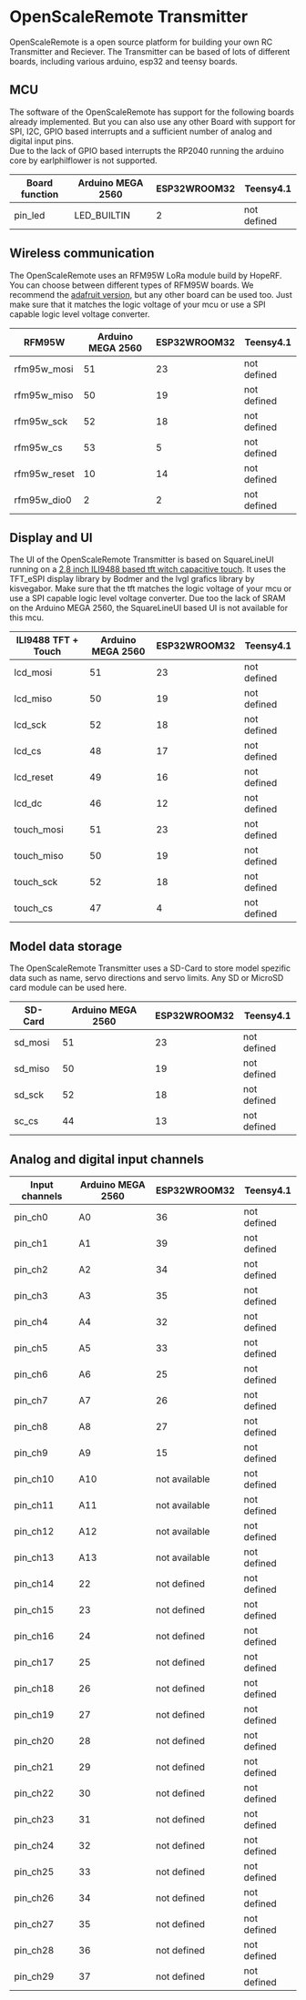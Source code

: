 # OpenScaleRemote Transmitter

OpenScaleRemote is a open source platform for building your own RC Transmitter and Reciever. The Transmitter can be based of lots of different boards, including various arduino, esp32 and teensy boards.

## MCU

The software of the OpenScaleRemote has support for the following boards already implemented. But you can also use any other Board with support for SPI, I2C, GPIO based interrupts and a sufficient number of analog and digital input pins.  
Due to the lack of GPIO based interrupts the RP2040 running the arduino core by earlphilflower is not supported.

Board function | Arduino MEGA 2560 | ESP32WROOM32 | Teensy4.1
-------- | -------- | -------- | --------
pin_led | LED_BUILTIN | 2 | not defined

## Wireless communication

The OpenScaleRemote uses an RFM95W LoRa module build by HopeRF. You can choose between different types of RFM95W boards. We recommend the [adafruit version](https://www.adafruit.com/product/3072), but any other board can be used too. Just make sure that it matches the logic voltage of your mcu or use a SPI capable logic level voltage converter.

RFM95W | Arduino MEGA 2560 | ESP32WROOM32 | Teensy4.1
-------- | -------- | -------- | --------
rfm95w_mosi | 51 | 23 | not defined
rfm95w_miso | 50 | 19 | not defined
rfm95w_sck | 52 | 18 | not defined
rfm95w_cs | 53 | 5 | not defined
rfm95w_reset | 10 | 14 | not defined
rfm95w_dio0 | 2 | 2 | not defined

## Display and UI

The UI of the OpenScaleRemote Transmitter is based on SquareLineUI running on a [2,8 inch ILI9488 based tft witch capacitive touch](https://www.az-delivery.de/en/products/2-8-zoll-lcd-tft-touch-display). It uses the TFT_eSPI display library by Bodmer and the lvgl grafics library by kisvegabor. Make sure that the tft matches the logic voltage of your mcu or use a SPI capable logic level voltage converter.
Due too the lack of SRAM on the Arduino MEGA 2560, the SquareLineUI based UI is not available for this mcu.

ILI9488 TFT + Touch | Arduino MEGA 2560 | ESP32WROOM32 | Teensy4.1
-------- | -------- | -------- | --------
lcd_mosi | 51 | 23 | not defined
lcd_miso | 50 | 19 | not defined
lcd_sck | 52 | 18 | not defined
lcd_cs | 48 | 17 | not defined
lcd_reset | 49 | 16 | not defined
lcd_dc | 46 | 12 | not defined
touch_mosi | 51 | 23 | not defined
touch_miso | 50 | 19 | not defined
touch_sck | 52 | 18 | not defined
touch_cs | 47 | 4 | not defined

## Model data storage

The OpenScaleRemote Transmitter uses a SD-Card to store model spezific data such as name, servo directions and servo limits. Any SD or MicroSD card module can be used here.

SD-Card | Arduino MEGA 2560 | ESP32WROOM32 | Teensy4.1
-------- | -------- | -------- | --------
sd_mosi | 51 | 23 | not defined
sd_miso | 50 | 19 | not defined
sd_sck | 52 | 18 | not defined
sc_cs | 44 | 13 | not defined

## Analog and digital input channels

Input channels | Arduino MEGA 2560 | ESP32WROOM32 | Teensy4.1
-------- | -------- | -------- | --------
pin_ch0 | A0 | 36 | not defined
pin_ch1 | A1 | 39 | not defined
pin_ch2 | A2 | 34 | not defined
pin_ch3 | A3 | 35 | not defined
pin_ch4 | A4 | 32 | not defined
pin_ch5 | A5 | 33 | not defined
pin_ch6 | A6 | 25 | not defined
pin_ch7 | A7 | 26 | not defined
pin_ch8 | A8 | 27 | not defined
pin_ch9 | A9 | 15 | not defined
pin_ch10 | A10 | not available | not defined
pin_ch11 | A11 | not available | not defined
pin_ch12 | A12 | not available | not defined
pin_ch13 | A13 | not available | not defined
pin_ch14 | 22 | not defined | not defined
pin_ch15 | 23 | not defined | not defined
pin_ch16 | 24 | not defined | not defined
pin_ch17 | 25 | not defined | not defined
pin_ch18 | 26 | not defined | not defined
pin_ch19 | 27 | not defined | not defined
pin_ch20 | 28 | not defined | not defined
pin_ch21 | 29 | not defined | not defined
pin_ch22 | 30 | not defined | not defined
pin_ch23 | 31 | not defined | not defined
pin_ch24 | 32 | not defined | not defined
pin_ch25 | 33 | not defined | not defined
pin_ch26 | 34 | not defined | not defined
pin_ch27 | 35 | not defined | not defined
pin_ch28 | 36 | not defined | not defined
pin_ch29 | 37 | not defined | not defined
